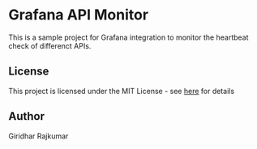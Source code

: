 # Grafana API Monitor

This is a sample project for Grafana integration to monitor the heartbeat check of differenct APIs.

## License

This project is licensed under the MIT License - see [here](https://mit-license.org/) for details

## Author
Giridhar Rajkumar
